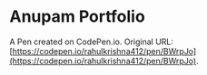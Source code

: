 # Anupam Portfolio

A Pen created on CodePen.io. Original URL: [https://codepen.io/rahulkrishna412/pen/BWrpJo](https://codepen.io/rahulkrishna412/pen/BWrpJo).

